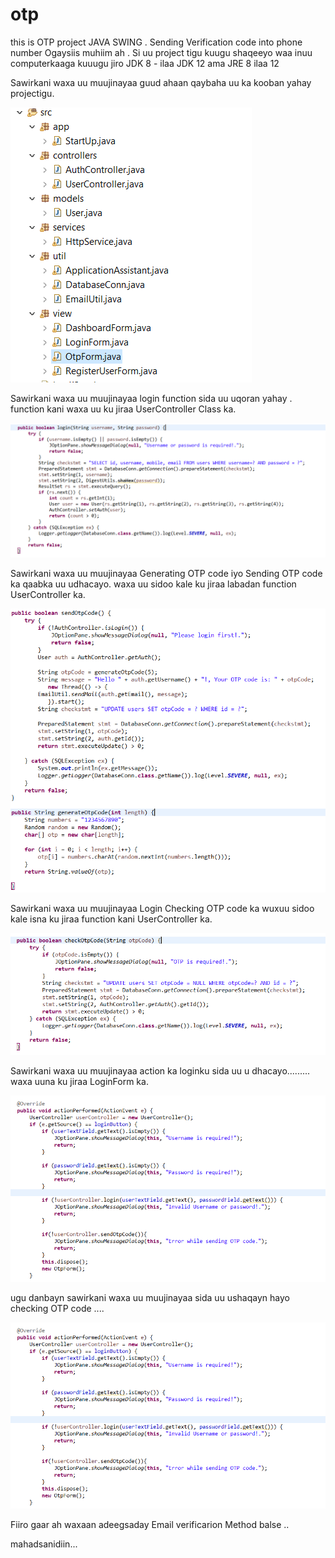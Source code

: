 # otp
this is OTP project JAVA SWING . Sending Verification code into phone number
Ogaysiis muhiim ah .
Si uu project tigu kuugu shaqeeyo waa inuu computerkaaga kuuugu jiro JDK 8 - ilaa JDK 12 ama JRE 8 ilaa 12

Sawirkani waxa uu muujinayaa guud ahaan qaybaha uu ka kooban yahay projectigu.

![Over view](https://github.com/Tusbahle/otp/blob/main/Capture1.PNG?raw=true "Image 1")

Sawirkani waxa uu muujinayaa login function sida uu uqoran yahay . function kani waxa uu ku jiraa UserController Class ka.

![Over view](https://github.com/Tusbahle/otp/blob/main/Capture2.PNG?raw=true "Image 2")

Sawirkani waxa uu muujinayaa Generating OTP code iyo Sending OTP code ka  qaabka uu udhacayo. waxa uu sidoo kale ku jiraa labadan function UserController ka.

![Over view](https://github.com/Tusbahle/otp/blob/main/Capture3.PNG?raw=true "Image 3")


Sawirkani waxa uu muujinayaa Login Checking OTP code ka wuxuu sidoo kale isna ku jiraa function kani UserController ka.

![Over view](https://github.com/Tusbahle/otp/blob/main/Capture4.PNG?raw=true "Image 4")


Sawirkani waxa uu muujinayaa action ka loginku sida uu u dhacayo......... waxa uuna ku jiraa LoginForm ka.

![Over view](https://github.com/Tusbahle/otp/blob/main/Capture5.PNG?raw=true "Image 5")


ugu danbayn sawirkani waxa uu muujinayaa sida uu ushaqayn hayo checking OTP code ....

![Over view](https://github.com/Tusbahle/otp/blob/main/Capture5.PNG?raw=true "Image 5")



Fiiro gaar ah waxaan adeegsaday Email verificarion Method  balse ..


mahadsanidiin...
